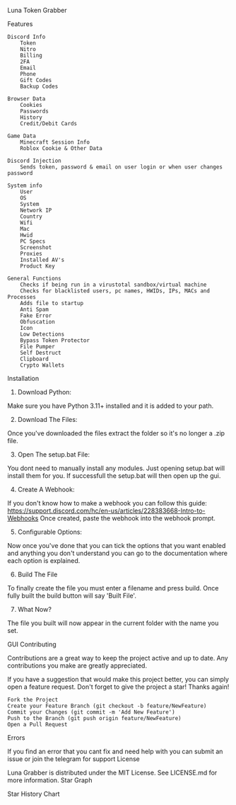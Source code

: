 
 Luna Token Grabber


Features

    Discord Info
        Token
        Nitro
        Billing
        2FA
        Email
        Phone
        Gift Codes
        Backup Codes

    Browser Data
        Cookies
        Passwords
        History
        Credit/Debit Cards

    Game Data
        Minecraft Session Info
        Roblox Cookie & Other Data

    Discord Injection
        Sends token, password & email on user login or when user changes password

    System info
        User
        OS
        System
        Network IP
        Country
        Wifi
        Mac
        Hwid
        PC Specs
        Screenshot
        Proxies
        Installed AV's
        Product Key

    General Functions
        Checks if being run in a virustotal sandbox/virtual machine
        Checks for blacklisted users, pc names, HWIDs, IPs, MACs and Processes
        Adds file to startup
        Anti Spam
        Fake Error
        Obfuscation
        Icon
        Low Detections
        Bypass Token Protector
        File Pumper
        Self Destruct
        Clipboard
        Crypto Wallets

Installation
1. Download Python:

Make sure you have Python 3.11+ installed and it is added to your path.

2. Download The Files:

Once you've downloaded the files extract the folder so it's no longer a .zip file.

3. Open The setup.bat File:

You dont need to manually install any modules. Just opening setup.bat will install them for you. If successfull the setup.bat will then open up the gui.

4. Create A Webhook:

If you don't know how to make a webhook you can follow this guide: https://support.discord.com/hc/en-us/articles/228383668-Intro-to-Webhooks
Once created, paste the webhook into the webhook prompt.

5. Configurable Options:

Now once you've done that you can tick the options that you want enabled and anything you don't understand you can go 
to the documentation where each option is explained.

6. Build The File

To finally create the file you must enter a filename and press build. Once fully built the build button will say 'Built File'.

7. What Now?

The file you built will now appear in the current folder with the name you set.

GUI
Contributing

Contributions are a great way to keep the project active and up to date. Any contributions you make are greatly appreciated.

If you have a suggestion that would make this project better, you can simply open a feature request. Don't forget to give the project a star! Thanks again!

    Fork the Project
    Create your Feature Branch (git checkout -b feature/NewFeature)
    Commit your Changes (git commit -m 'Add New Feature')
    Push to the Branch (git push origin feature/NewFeature)
    Open a Pull Request

Errors

If you find an error that you cant fix and need help with you can submit an issue or join the telegram for support
License

Luna Grabber is distributed under the MIT License. See LICENSE.md for more information.
Star Graph

Star History Chart
